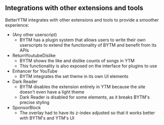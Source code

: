 ## Integrations with other extensions and tools
BetterYTM integrates with other extensions and tools to provide a smoother experience:
- (Any other userscript)
  - BYTM has a plugin system that allows users to write their own userscripts to extend the functionality of BYTM and benefit from its APIs
- ReturnYoutubeDislike
  - BYTM shows the like and dislike counts of songs in YTM
  - This functionality is also exposed on the interface for plugins to use
- Enhancer for YouTube
  - BYTM integrates the set theme in its own UI elements
- Dark Reader
  - BYTM disables the extension entirely in YTM because the site doesn't even have a light theme
  - Dark Reader is disabled for some elements, as it breaks BYTM's precise styling
- SponsorBlock
  - The overlay had to have its z-index adjusted so that it works better with BYTM's and YTM's UI
